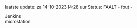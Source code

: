 laatste update: 
za 14-10-2023 14:28   uur 
Status: FAALT - fout - 
<div class="service R">Jenkins</div><div class="service Y">microstation</div>